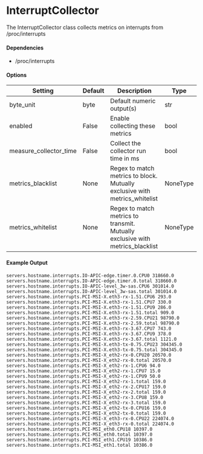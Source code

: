 <!--This file was generated from the python source
Please edit the source to make changes
-->
InterruptCollector
=====

The InterruptCollector class collects metrics on interrupts from
/proc/interrupts

#### Dependencies

 * /proc/interrupts


#### Options

Setting | Default | Description | Type
--------|---------|-------------|-----
byte_unit | byte | Default numeric output(s) | str
enabled | False | Enable collecting these metrics | bool
measure_collector_time | False | Collect the collector run time in ms | bool
metrics_blacklist | None | Regex to match metrics to block. Mutually exclusive with metrics_whitelist | NoneType
metrics_whitelist | None | Regex to match metrics to transmit. Mutually exclusive with metrics_blacklist | NoneType

#### Example Output

```
servers.hostname.interrupts.IO-APIC-edge.timer.0.CPU0 318660.0
servers.hostname.interrupts.IO-APIC-edge.timer.0.total 318660.0
servers.hostname.interrupts.IO-APIC-level_3w-sas.CPU6 301014.0
servers.hostname.interrupts.IO-APIC-level_3w-sas.total 301014.0
servers.hostname.interrupts.PCI-MSI-X.eth3-rx-1.51.CPU6 293.0
servers.hostname.interrupts.PCI-MSI-X.eth3-rx-1.51.CPU7 330.0
servers.hostname.interrupts.PCI-MSI-X.eth3-rx-1.51.CPU9 286.0
servers.hostname.interrupts.PCI-MSI-X.eth3-rx-1.51.total 909.0
servers.hostname.interrupts.PCI-MSI-X.eth3-rx-2.59.CPU21 98790.0
servers.hostname.interrupts.PCI-MSI-X.eth3-rx-2.59.total 98790.0
servers.hostname.interrupts.PCI-MSI-X.eth3-rx-3.67.CPU7 743.0
servers.hostname.interrupts.PCI-MSI-X.eth3-rx-3.67.CPU9 378.0
servers.hostname.interrupts.PCI-MSI-X.eth3-rx-3.67.total 1121.0
servers.hostname.interrupts.PCI-MSI-X.eth3-tx-0.75.CPU23 304345.0
servers.hostname.interrupts.PCI-MSI-X.eth3-tx-0.75.total 304345.0
servers.hostname.interrupts.PCI-MSI-X_eth2-rx-0.CPU20 20570.0
servers.hostname.interrupts.PCI-MSI-X_eth2-rx-0.total 20570.0
servers.hostname.interrupts.PCI-MSI-X_eth2-rx-1.CPU6 94.0
servers.hostname.interrupts.PCI-MSI-X_eth2-rx-1.CPU7 15.0
servers.hostname.interrupts.PCI-MSI-X_eth2-rx-1.CPU9 50.0
servers.hostname.interrupts.PCI-MSI-X_eth2-rx-1.total 159.0
servers.hostname.interrupts.PCI-MSI-X_eth2-rx-2.CPU17 159.0
servers.hostname.interrupts.PCI-MSI-X_eth2-rx-2.total 159.0
servers.hostname.interrupts.PCI-MSI-X_eth2-rx-3.CPU8 159.0
servers.hostname.interrupts.PCI-MSI-X_eth2-rx-3.total 159.0
servers.hostname.interrupts.PCI-MSI-X_eth2-tx-0.CPU16 159.0
servers.hostname.interrupts.PCI-MSI-X_eth2-tx-0.total 159.0
servers.hostname.interrupts.PCI-MSI-X_eth3-rx-0.CPU22 224074.0
servers.hostname.interrupts.PCI-MSI-X_eth3-rx-0.total 224074.0
servers.hostname.interrupts.PCI-MSI_eth0.CPU18 10397.0
servers.hostname.interrupts.PCI-MSI_eth0.total 10397.0
servers.hostname.interrupts.PCI-MSI_eth1.CPU19 10386.0
servers.hostname.interrupts.PCI-MSI_eth1.total 10386.0
```

